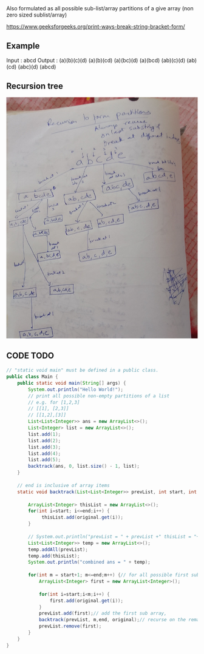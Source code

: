 
##

Also formulated as all possible sub-list/array partitions of a give array (non zero sized sublist/array)

https://www.geeksforgeeks.org/print-ways-break-string-bracket-form/

## Example

Input : abcd
Output : (a)(b)(c)(d)
         (a)(b)(cd)
         (a)(bc)(d)
         (a)(bcd)
         (ab)(c)(d)
         (ab)(cd)
         (abc)(d)
         (abcd)


## Recursion tree

![Recursion](images/partitionrecursion.jpg)

## CODE TODO


```java
// "static void main" must be defined in a public class.
public class Main {
    public static void main(String[] args) {
        System.out.println("Hello World!");
        // print all possible non-empty partitions of a list
        // e.g. for [1,2,3]
        // [[1], [2,3]]
        // [[1,2],[3]]
        List<List<Integer>> ans = new ArrayList<>();
        List<Integer> list = new ArrayList<>();
        list.add(1);
        list.add(2);
        list.add(3);
        list.add(4);
        list.add(5);
        backtrack(ans, 0, list.size() - 1, list);
    }
    
    // end is inclusive of array items
    static void backtrack(List<List<Integer>> prevList, int start, int end, List<Integer> original) {
        
        ArrayList<Integer> thisList = new ArrayList<>();
        for(int i=start; i<=end;i++) {
             thisList.add(original.get(i));
        }

        // System.out.println("prevList = " + prevList +" thisList = "+thisList +" start = "+ start+" end = "+ end);
        List<List<Integer>> temp = new ArrayList<>();
        temp.addAll(prevList);
        temp.add(thisList);
        System.out.println("combined ans = " + temp);
                
        for(int m = start+1; m<=end;m++) {// for all possible first sub-array of given array
            ArrayList<Integer> first = new ArrayList<Integer>();

            for(int i=start;i<m;i++) {
                first.add(original.get(i));
            }
            prevList.add(first);// add the first sub array, 
            backtrack(prevList, m,end, original);// recurse on the remaining
            prevList.remove(first);
        }
    }
}
```

